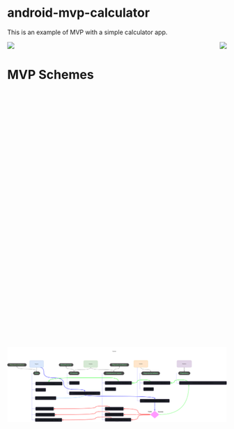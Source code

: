 # android-mvp-calculator

This is an example of MVP with a simple calculator app.

<p float="center">
  <img height="700px" src="https://user-images.githubusercontent.com/86477169/159130714-01d21eb3-ede0-4950-a565-b454da3556f8.jpg">
  <img height="700px" align="right" src="https://user-images.githubusercontent.com/86477169/159130716-b619330b-8323-4ccc-abd1-eeeb5c08ff0b.jpg">
</p

  <br>
  
# MVP Schemes

<a href="https://raw.githubusercontent.com/ElianFabian/android-mvp-calculator/main/MVP%20Calculator%20Scheme.svg">
  <img src="MVP Calculator Scheme.svg">
</a>
